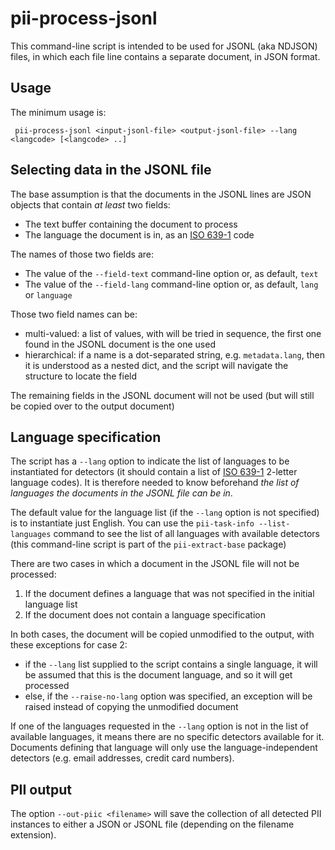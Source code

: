 # pii-process-jsonl

This command-line script is intended to be used for JSONL (aka NDJSON) files, in
which each file line contains a separate document, in JSON format. 

## Usage

The minimum usage is:

     pii-process-jsonl <input-jsonl-file> <output-jsonl-file> --lang <langcode> [<langcode> ..]
	 

## Selecting data in the JSONL file

The base assumption is that the documents in the JSONL lines are JSON objects
that contain _at least_ two fields:
 * The text buffer containing the document to process
 * The language the document is in, as an [ISO 639-1] code
 
The names of those two fields are:
 * The value of the `--field-text` command-line option or, as default, `text`
 * The value of the `--field-lang` command-line option or, as default, `lang`
   or `language`
   
Those two field names can be:
 * multi-valued: a list of values, with will be tried in sequence, the first
   one found in the JSONL document is the one used
 * hierarchical: if a name is a dot-separated string, e.g. `metadata.lang`, 
   then it is understood as a nested dict, and the script will navigate the
   structure to locate the field
   
The remaining fields in the JSONL document will not be used (but will still be
copied over to the output document)


## Language specification

The script has a `--lang` option to indicate the list of languages to be
instantiated for detectors (it should contain a list of [ISO 639-1] 2-letter
language codes). It is therefore needed to know beforehand _the list of languages
the documents in the JSONL file can be in_.

The default value for the language list (if the `--lang` option is not
specified) is to instantiate just English. You can use the
`pii-task-info --list-languages` command to see the list of all languages
with available detectors (this command-line script is part of the
`pii-extract-base` package)

There are two cases in which a document in the JSONL file will not be processed:
 1. If the document defines a language that was not specified in the initial
    language list
 2. If the document does not contain a language specification

In both cases, the document will be copied unmodified to the output, with these
exceptions for case 2:
 * if the `--lang` list supplied to the script contains a single language, it
   will be assumed that this is the document language, and so it will get processed
 * else, if the `--raise-no-lang` option was specified, an exception will be
   raised instead of copying the unmodified document

If one of the languages requested in the `--lang` option is not in the list of
available languages, it means there are no specific detectors available for
it. Documents defining that language will only use the language-independent
detectors (e.g. email addresses, credit card numbers).


## PII output

The option `--out-piic <filename>` will save the collection of all detected
PII instances to either a JSON or JSONL file (depending on the filename
extension).


[ISO 639-1]: https://en.wikipedia.org/wiki/ISO_639-1
